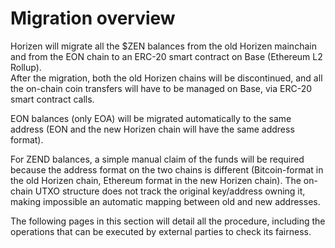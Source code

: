 # Migration overview

Horizen will migrate all the $ZEN balances from the old Horizen mainchain and from the EON chain to an ERC-20 smart contract on Base (Ethereum L2 Rollup). <br/>
After the migration, both the old Horizen chains will be discontinued, and all the on-chain coin transfers will have to be managed on Base, via ERC-20 smart contract calls.

EON balances (only EOA) will be migrated automatically to the same address (EON and the new Horizen chain will have the same address format).

For ZEND balances, a simple manual claim of the funds will be required because the address format on the two chains is different (Bitcoin-format in the old Horizen chain, Ethereum format in the new Horizen chain). The on-chain UTXO structure does not track the original key/address owning it, making impossible an automatic mapping between old and new addresses.

The following pages in this section will detail all the procedure, including the operations that can be executed by external parties to check its fairness.
